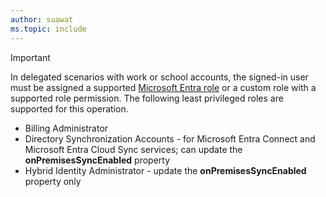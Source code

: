 ```yaml
---
author: suawat
ms.topic: include
---
```


> [!IMPORTANT]
> In delegated scenarios with work or school accounts, the signed-in user must be assigned a supported [Microsoft Entra role](/entra/identity/role-based-access-control/permissions-reference?toc=%2Fgraph%2Ftoc.json) or a custom role with a supported role permission. The following least privileged roles are supported for this operation.
> - Billing Administrator
> - Directory Synchronization Accounts - for Microsoft Entra Connect and Microsoft Entra Cloud Sync services; can update the **onPremisesSyncEnabled** property
> - Hybrid Identity Administrator - update the **onPremisesSyncEnabled** property only
